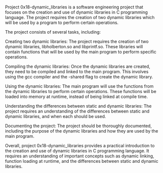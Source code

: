 Project 0x18-dynamic_libraries is a software engineering project that focuses on the creation and use of dynamic libraries in C programming language. The project requires the creation of two dynamic libraries which will be used by a program to perform certain operations.

The project consists of several tasks, including:

Creating two dynamic libraries: The project requires the creation of two dynamic libraries, libholberton.so and libprintf.so. These libraries will contain functions that will be used by the main program to perform specific operations.

Compiling the dynamic libraries: Once the dynamic libraries are created, they need to be compiled and linked to the main program. This involves using the gcc compiler and the -shared flag to create the dynamic library.

Using the dynamic libraries: The main program will use the functions from the dynamic libraries to perform certain operations. These functions will be loaded into memory at runtime, instead of being linked at compile time.

Understanding the differences between static and dynamic libraries: The project requires an understanding of the differences between static and dynamic libraries, and when each should be used.

Documenting the project: The project should be thoroughly documented, including the purpose of the dynamic libraries and how they are used by the main program.

Overall, project 0x18-dynamic_libraries provides a practical introduction to the creation and use of dynamic libraries in C programming language. It requires an understanding of important concepts such as dynamic linking, function loading at runtime, and the differences between static and dynamic libraries.
